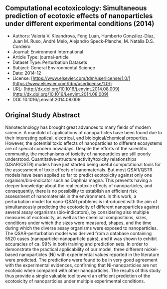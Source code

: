 
<div style="float: right; width: 200px" class='altmetric-embed' data-badge-type='donut' data-condensed='true' data-badge-details='right' data-doi="10.1016/j.envint.2014.08.009"></div>

## Computational ecotoxicology: Simultaneous prediction of ecotoxic effects of nanoparticles under different experimental conditions (2014)
<script type="application/ld+json">
	{	
		"@context": {
			"bs": "https://bioschemas.org/",
			"schema": "https://schema.org/",
			"citation": "schema:citation",
			"name": "schema:name",
			"url": "schema:url",
			"variableMeasured": "schema:variableMeasured"
		},
		"variableMeasured": [
			{
				"@type": "schema:PropertyValue",
				"name": "MI-R1.3-ABSTRACT-BASIC-CHEMICAL_COMPOSITION"
			},
			{
				"@type": "schema:PropertyValue",
				"name": "MI-R1.3-ABSTRACT-TOX-ORGANISM_OR_SPECIES"
			},
			{
				"@type": "schema:PropertyValue",
				"name": "MI-R1.3-ABSTRACT-PHYSCHEM-SHAPE"
			},
			{
				"@type": "schema:PropertyValue",
				"name": "MI-R1.3-ABSTRACT-PHYSCHEM-SIZE"
			},
			{
				"@type": "schema:PropertyValue",
				"name": "MI-R1.3-ABSTRACT-TOX-EXPOSURE_TIME"
			}
		],
		"@type": "schema:Dataset",
		"name": "Computational ecotoxicology: Simultaneous prediction of ecotoxic effects of nanoparticles under different experimental conditions",
		"url": "http://dx.doi.org/10.1016/j.envint.2014.08.009",
		"citation": "https://doi.org/10.1016/j.envint.2014.08.009",
		"@id": "10.1016/j.envint.2014.08.009",
		"http://purl.org/dc/terms/conformsTo": { "@type": "schema:CreativeWork", "@id": "https://bioschemas.org/profiles/Dataset/0.4-DRAFT" },
		"schema:license": "https://www.elsevier.com/tdm/userlicense/1.0/",
		"schema:creator": [
		  {
			"@type": "schema:Organization",
			"name": "RiskGONE"
		  }
		],
		"schema:datePublished": "2014-12"
	}
</script>

* Authors: Valeria V. Kleandrova, Feng Luan, Humberto González-Díaz, Juan M. Ruso, André Melo, Alejandro Speck-Planche, M. Natália D.S. Cordeiro
* Journal: Environment International
* Article Type: journal-article
* Dataset Type: Perturbation Datasets
* Subject: General Environmental Science
* Date: 2014-12
* License: [https://www.elsevier.com/tdm/userlicense/1.0/](https://www.elsevier.com/tdm/userlicense/1.0/)
* URL: [http://dx.doi.org/10.1016/j.envint.2014.08.009](http://dx.doi.org/10.1016/j.envint.2014.08.009)
* DOI: 10.1016/j.envint.2014.08.009



## Original Study Abstract

Nanotechnology has brought great advances to many fields of modern science. A manifold of applications of nanoparticles have been found due to their interesting optical, electrical, and biological/chemical properties. However, the potential toxic effects of nanoparticles to different ecosystems are of special concern nowadays. Despite the efforts of the scientific community, the mechanisms of toxicity of nanoparticles are still poorly understood. Quantitative-structure activity/toxicity relationships (QSAR/QSTR) models have just started being useful computational tools for the assessment of toxic effects of nanomaterials. But most QSAR/QSTR models have been applied so far to predict ecotoxicity against only one organism/bio-indicator such as Daphnia magna. This prevents having a deeper knowledge about the real ecotoxic effects of nanoparticles, and consequently, there is no possibility to establish an efficient risk assessment of nanomaterials in the environment. In this work, a perturbation model for nano-QSAR problems is introduced with the aim of simultaneously predicting the ecotoxicity of different nanoparticles against several assay organisms (bio-indicators), by considering also multiple measures of ecotoxicity, as well as the chemical compositions, sizes, conditions under which the sizes were measured, shapes, and the time during which the diverse assay organisms were exposed to nanoparticles. The QSAR-perturbation model was derived from a database containing 5520 cases (nanoparticle–nanoparticle pairs), and it was shown to exhibit accuracies of ca. 99% in both training and prediction sets. In order to demonstrate the practical applicability of our model, three different nickel-based nanoparticles (Ni) with experimental values reported in the literature were predicted. The predictions were found to be in very good agreement with the experimental evidences, confirming that Ni-nanoparticles are not ecotoxic when compared with other nanoparticles. The results of this study thus provide a single valuable tool toward an efficient prediction of the ecotoxicity of nanoparticles under multiple experimental conditions.
